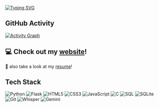 [![Typing SVG](https://readme-typing-svg.demolab.com?font=Fira+Code&size=24&duration=4000&pause=1000&color=1B607E&vCenter=true&width=435&lines=Dhanika+Botejue;Grade+10+IB+Student;CS50x+Alumnus;Always+learning+new+things;Praying+for+UW+acceptance%F0%9F%99%8F)](https://git.io/typing-svg)

## GitHub Activity
[![Activity Graph](https://github-readme-activity-graph.vercel.app/graph?username=Dhanika-Botejue&custom_title=Dhanika's%20Activity%20Graph&bg_color=0D1117&color=1B607E&line=58a6ff&point=58a6ff&area=true&theme=react-dark)](https://github.com/ashutosh00710/github-readme-activity-graph)

## 💻 Check out my [website](https://dhanikabotejue.vercel.app/)!

📄 also take a look at my [resume](https://dhanikabotejue.vercel.app/assets/pdf/Dhanika-Botejue.pdf)!

## Tech Stack
![Python](https://img.shields.io/badge/Python-3776AB?style=for-the-badge&logo=python&logoColor=white)
![Flask](https://img.shields.io/badge/Flask-000000?style=for-the-badge&logo=flask&logoColor=white)
![HTML5](https://img.shields.io/badge/HTML5-E34F26?style=for-the-badge&logo=html5&logoColor=white)
![CSS3](https://img.shields.io/badge/CSS3-1572B6?style=for-the-badge&logo=css3&logoColor=white)
![JavaScript](https://img.shields.io/badge/JavaScript-F7DF1E?style=for-the-badge&logo=javascript&logoColor=black)
![C](https://img.shields.io/badge/C-00599C?style=for-the-badge&logo=c&logoColor=white)
![SQL](https://img.shields.io/badge/SQL-4479A1?style=for-the-badge&logoColor=white)
![SQLite](https://img.shields.io/badge/SQLite-07405E?style=for-the-badge&logo=sqlite&logoColor=white)
![Git](https://img.shields.io/badge/Git-F05032?style=for-the-badge&logo=git&logoColor=white)
![Whisper](https://img.shields.io/badge/Whisper-412991?style=for-the-badge&logo=openai&logoColor=white)
![Gemini](https://img.shields.io/badge/Gemini_AI-4285F4?style=for-the-badge&logo=google&logoColor=white)


